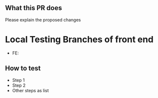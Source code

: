 ## What this PR does

Please explain the proposed changes

# Local Testing Branches of front end

- FE:

## How to test

- Step 1
- Step 2
- Other steps as list
